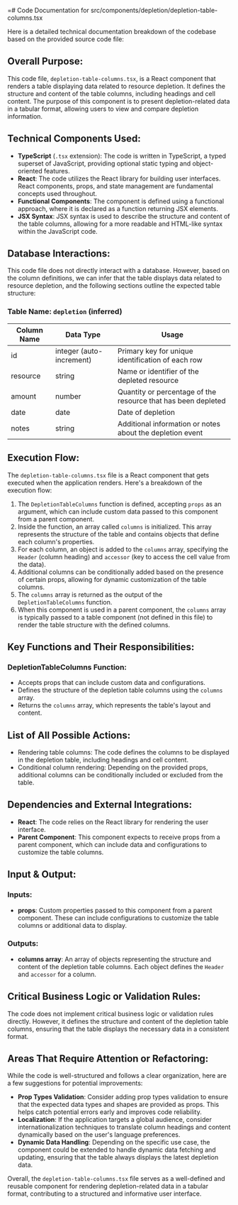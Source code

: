 =# Code Documentation for src/components/depletion/depletion-table-columns.tsx

Here is a detailed technical documentation breakdown of the codebase based on the provided source code file:

## Overall Purpose:
This code file, `depletion-table-columns.tsx`, is a React component that renders a table displaying data related to resource depletion. It defines the structure and content of the table columns, including headings and cell content. The purpose of this component is to present depletion-related data in a tabular format, allowing users to view and compare depletion information.

## Technical Components Used:
- **TypeScript** (`.tsx` extension): The code is written in TypeScript, a typed superset of JavaScript, providing optional static typing and object-oriented features.
- **React**: The code utilizes the React library for building user interfaces. React components, props, and state management are fundamental concepts used throughout.
- **Functional Components**: The component is defined using a functional approach, where it is declared as a function returning JSX elements.
- **JSX Syntax**: JSX syntax is used to describe the structure and content of the table columns, allowing for a more readable and HTML-like syntax within the JavaScript code.

## Database Interactions:
This code file does not directly interact with a database. However, based on the column definitions, we can infer that the table displays data related to resource depletion, and the following sections outline the expected table structure:

### Table Name: `depletion` (inferred)

| Column Name | Data Type | Usage |
| ----------- | --------- | ----- |
| id | integer (auto-increment) | Primary key for unique identification of each row |
| resource | string | Name or identifier of the depleted resource |
| amount | number | Quantity or percentage of the resource that has been depleted |
| date | date | Date of depletion |
| notes | string | Additional information or notes about the depletion event |

## Execution Flow:
The `depletion-table-columns.tsx` file is a React component that gets executed when the application renders. Here's a breakdown of the execution flow:

1. The `DepletionTableColumns` function is defined, accepting `props` as an argument, which can include custom data passed to this component from a parent component.
2. Inside the function, an array called `columns` is initialized. This array represents the structure of the table and contains objects that define each column's properties.
3. For each column, an object is added to the `columns` array, specifying the `Header` (column heading) and `accessor` (key to access the cell value from the data).
4. Additional columns can be conditionally added based on the presence of certain props, allowing for dynamic customization of the table columns.
5. The `columns` array is returned as the output of the `DepletionTableColumns` function.
6. When this component is used in a parent component, the `columns` array is typically passed to a table component (not defined in this file) to render the table structure with the defined columns.

## Key Functions and Their Responsibilities:

### DepletionTableColumns Function:
- Accepts props that can include custom data and configurations.
- Defines the structure of the depletion table columns using the `columns` array.
- Returns the `columns` array, which represents the table's layout and content.

## List of All Possible Actions:
- Rendering table columns: The code defines the columns to be displayed in the depletion table, including headings and cell content.
- Conditional column rendering: Depending on the provided props, additional columns can be conditionally included or excluded from the table.

## Dependencies and External Integrations:
- **React**: The code relies on the React library for rendering the user interface.
- **Parent Component**: This component expects to receive props from a parent component, which can include data and configurations to customize the table columns.

## Input & Output:

### Inputs:
- **props**: Custom properties passed to this component from a parent component. These can include configurations to customize the table columns or additional data to display.

### Outputs:
- **columns array**: An array of objects representing the structure and content of the depletion table columns. Each object defines the `Header` and `accessor` for a column.

## Critical Business Logic or Validation Rules:
The code does not implement critical business logic or validation rules directly. However, it defines the structure and content of the depletion table columns, ensuring that the table displays the necessary data in a consistent format.

## Areas That Require Attention or Refactoring:
While the code is well-structured and follows a clear organization, here are a few suggestions for potential improvements:

- **Prop Types Validation**: Consider adding prop types validation to ensure that the expected data types and shapes are provided as props. This helps catch potential errors early and improves code reliability.
- **Localization**: If the application targets a global audience, consider internationalization techniques to translate column headings and content dynamically based on the user's language preferences.
- **Dynamic Data Handling**: Depending on the specific use case, the component could be extended to handle dynamic data fetching and updating, ensuring that the table always displays the latest depletion data.

Overall, the `depletion-table-columns.tsx` file serves as a well-defined and reusable component for rendering depletion-related data in a tabular format, contributing to a structured and informative user interface.
